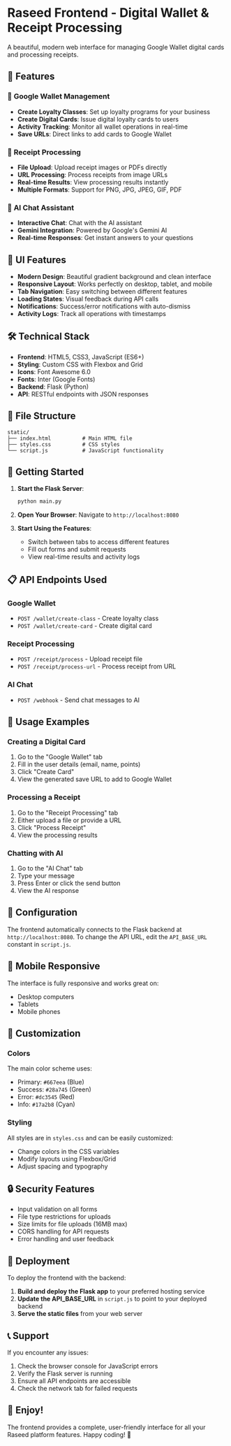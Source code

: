 # Raseed Frontend - Digital Wallet & Receipt Processing

A beautiful, modern web interface for managing Google Wallet digital cards and processing receipts.

## 🚀 Features

### 📱 **Google Wallet Management**
- **Create Loyalty Classes**: Set up loyalty programs for your business
- **Create Digital Cards**: Issue digital loyalty cards to users
- **Activity Tracking**: Monitor all wallet operations in real-time
- **Save URLs**: Direct links to add cards to Google Wallet

### 📄 **Receipt Processing**
- **File Upload**: Upload receipt images or PDFs directly
- **URL Processing**: Process receipts from image URLs
- **Real-time Results**: View processing results instantly
- **Multiple Formats**: Support for PNG, JPG, JPEG, GIF, PDF

### 🤖 **AI Chat Assistant**
- **Interactive Chat**: Chat with the AI assistant
- **Gemini Integration**: Powered by Google's Gemini AI
- **Real-time Responses**: Get instant answers to your questions

## 🎨 **UI Features**

- **Modern Design**: Beautiful gradient background and clean interface
- **Responsive Layout**: Works perfectly on desktop, tablet, and mobile
- **Tab Navigation**: Easy switching between different features
- **Loading States**: Visual feedback during API calls
- **Notifications**: Success/error notifications with auto-dismiss
- **Activity Logs**: Track all operations with timestamps

## 🛠 **Technical Stack**

- **Frontend**: HTML5, CSS3, JavaScript (ES6+)
- **Styling**: Custom CSS with Flexbox and Grid
- **Icons**: Font Awesome 6.0
- **Fonts**: Inter (Google Fonts)
- **Backend**: Flask (Python)
- **API**: RESTful endpoints with JSON responses

## 📁 **File Structure**

```
static/
├── index.html          # Main HTML file
├── styles.css          # CSS styles
└── script.js           # JavaScript functionality
```

## 🚀 **Getting Started**

1. **Start the Flask Server**:
   ```bash
   python main.py
   ```

2. **Open Your Browser**:
   Navigate to `http://localhost:8080`

3. **Start Using the Features**:
   - Switch between tabs to access different features
   - Fill out forms and submit requests
   - View real-time results and activity logs

## 📋 **API Endpoints Used**

### Google Wallet
- `POST /wallet/create-class` - Create loyalty class
- `POST /wallet/create-card` - Create digital card

### Receipt Processing
- `POST /receipt/process` - Upload receipt file
- `POST /receipt/process-url` - Process receipt from URL

### AI Chat
- `POST /webhook` - Send chat messages to AI

## 🎯 **Usage Examples**

### Creating a Digital Card
1. Go to the "Google Wallet" tab
2. Fill in the user details (email, name, points)
3. Click "Create Card"
4. View the generated save URL to add to Google Wallet

### Processing a Receipt
1. Go to the "Receipt Processing" tab
2. Either upload a file or provide a URL
3. Click "Process Receipt"
4. View the processing results

### Chatting with AI
1. Go to the "AI Chat" tab
2. Type your message
3. Press Enter or click the send button
4. View the AI response

## 🔧 **Configuration**

The frontend automatically connects to the Flask backend at `http://localhost:8080`. To change the API URL, edit the `API_BASE_URL` constant in `script.js`.

## 📱 **Mobile Responsive**

The interface is fully responsive and works great on:
- Desktop computers
- Tablets
- Mobile phones

## 🎨 **Customization**

### Colors
The main color scheme uses:
- Primary: `#667eea` (Blue)
- Success: `#28a745` (Green)
- Error: `#dc3545` (Red)
- Info: `#17a2b8` (Cyan)

### Styling
All styles are in `styles.css` and can be easily customized:
- Change colors in the CSS variables
- Modify layouts using Flexbox/Grid
- Adjust spacing and typography

## 🔒 **Security Features**

- Input validation on all forms
- File type restrictions for uploads
- Size limits for file uploads (16MB max)
- CORS handling for API requests
- Error handling and user feedback

## 🚀 **Deployment**

To deploy the frontend with the backend:

1. **Build and deploy the Flask app** to your preferred hosting service
2. **Update the API_BASE_URL** in `script.js` to point to your deployed backend
3. **Serve the static files** from your web server

## 📞 **Support**

If you encounter any issues:
1. Check the browser console for JavaScript errors
2. Verify the Flask server is running
3. Ensure all API endpoints are accessible
4. Check the network tab for failed requests

## 🎉 **Enjoy!**

The frontend provides a complete, user-friendly interface for all your Raseed platform features. Happy coding! 🚀 